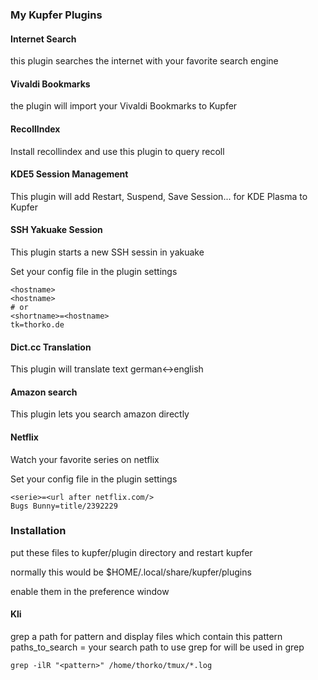 ### My Kupfer Plugins

#### Internet Search
this plugin searches the internet with your favorite search engine

#### Vivaldi Bookmarks
the plugin will import your Vivaldi Bookmarks to Kupfer

#### RecollIndex
Install recollindex and use this plugin to query recoll

#### KDE5 Session Management
This plugin will add Restart, Suspend, Save Session... for KDE Plasma to Kupfer

#### SSH Yakuake Session
This plugin starts a new SSH sessin in yakuake

Set your config file in the plugin settings

```
<hostname>
<hostname>
# or
<shortname>=<hostname>
tk=thorko.de
```

#### Dict.cc Translation
This plugin will translate text german<->english

#### Amazon search
This plugin lets you search amazon directly

#### Netflix
Watch your favorite series on netflix

Set your config file in the plugin settings

```
<serie>=<url after netflix.com/>
Bugs Bunny=title/2392229
```

### Installation
put these files to kupfer/plugin directory and restart kupfer

normally this would be $HOME/.local/share/kupfer/plugins

enable them in the preference window

#### Kli
grep a path for pattern and display files which contain
this pattern
paths_to_search = your search path to use grep for
will be used in grep
```
grep -ilR "<pattern>" /home/thorko/tmux/*.log
```
